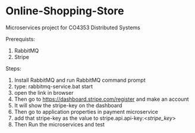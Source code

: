 # Online-Shopping-Store
Microservices project for CO4353 Distributed Systems

Prerequists:
1. RabbitMQ
2. Stripe

Steps:
1. Install RabbitMQ and run RabbitMQ command prompt
2. type: rabbitmq-service.bat start
3. open the link in browser
4. Then go to https://dashboard.stripe.com/register and make an account
5. It will show the stripe-key on the dashboard
6. Then go to application properties in payment microservice
7. add that stripe-key as the value to stripe.api.api-key:<_stripe_key_>
8. Then Run the microservices and test
